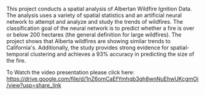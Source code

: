 This project conducts a spatial analysis of Albertan Wildfire Ignition Data. The analysis uses a variety of spatial statistics and an artificial neural network to attempt and analyze and study the trends of wildfires. The classification goal of the neural network is to predict whether a fire is over or below 200 hectares (the general definition for large wildfires). The project shows that Alberta wildfires are showing similar trends to California's. Additionally, the study provides strong evidence for spatial-temporal clustering and achieves a 93% accuracy in predicting the size of the fire. 

To Watch the video presentation please click here: https://drive.google.com/file/d/1nZ6omCaEfYmhqb3qh8wnNuEhwUKcgmOi/view?usp=share_link
